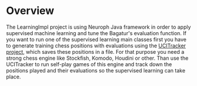 # Overview

The LearningImpl project is using Neuroph Java framework in order to apply supervised machine learning and tune the Bagatur's evaluation function. If you want to run one of the supervised learning main classes first you have to generate training chess positions with evaluations using the <a href="https://github.com/bagaturchess/Bagatur/tree/master/Sources/UCITracker">UCITracker project</a>, which saves these positions in a file. For that purpose you need a strong chess engine like Stockfish, Komodo, Houdini or other. Than use the UCITracker to run self-play games of this engine and track down the positions played and their evaluations so the supervised learning can take place.
